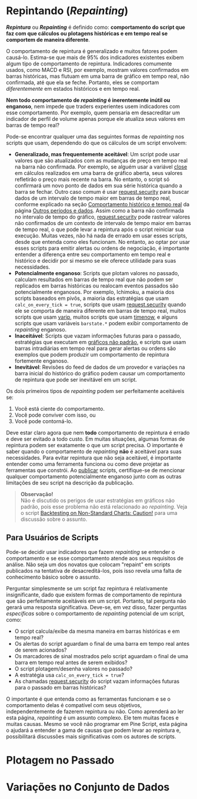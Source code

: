 
# Repintando (_Repainting_)

__*Repintura*__ ou __*Repainting*__ é definido como: __comportamento do script que faz com que cálculos ou plotagens históricas e em tempo real se comportem de maneira diferente__.

O comportamento de repintura é generalizado e muitos fatores podem causá-lo. Estima-se que mais de 95% dos indicadores existentes exibem algum tipo de comportamento de repintura. Indicadores comumente usados, como MACD e RSI, por exemplo, mostram valores confirmados em barras históricas, mas flutuam em uma barra de gráfico em tempo real, não confirmada, até que ela se feche. Portanto, eles se comportam _diferentemente_ em estados históricos e em tempo real.

__Nem todo comportamento de _repainting_ é inerentemente inútil ou enganoso__, nem impede que traders experientes usem indicadores com esse comportamento. Por exemplo, quem pensaria em desacreditar um indicador de perfil de volume apenas porque ele atualiza seus valores em barras de tempo real?

Pode-se encontrar qualquer uma das seguintes formas de _repainting_ nos scripts que usam, dependendo do que os cálculos de um script envolvem:

- __Generalizado, mas frequentemente aceitável__: Um script pode usar valores que são atualizados com as mudanças de preço em tempo real na barra não confirmada. Por exemplo, se alguém usar a variável [close](https://br.tradingview.com/pine-script-reference/v5/#var_close) em cálculos realizados em uma barra de gráfico aberta, seus valores refletirão o preço mais recente na barra. No entanto, o script só confirmará um novo ponto de dados em sua série histórica quando a barra se fechar. Outro caso comum é usar [request.security](https://br.tradingview.com/pine-script-reference/v5/#fun_request.security) para buscar dados de um intervalo de tempo maior em barras de tempo real, conforme explicado na seção [Comportamento histórico e tempo real](./05_14_outros_timeframes_e_dados.md#comportamento-histórico-e-tempo-real) da página [Outros períodos e dados](./05_14_outros_timeframes_e_dados.md). Assim como a barra não confirmada no intervalo de tempo do gráfico, [request.security](https://br.tradingview.com/pine-script-reference/v5/#fun_request.security) pode rastrear valores não confirmados de um contexto de intervalo de tempo maior em barras de tempo real, o que pode levar a repintura após o script reiniciar sua execução. Muitas vezes, não há nada de errado em usar esses scripts, desde que entenda como eles funcionam. No entanto, ao optar por usar esses scripts para emitir alertas ou ordens de negociação, é importante entender a diferença entre seu comportamento em tempo real e histórico e decidir por si mesmo se ele oferece utilidade para suas necessidades.
- __Potencialmente enganoso__: Scripts que plotam valores no passado, calculam resultados em barras de tempo real que não podem ser replicados em barras históricas ou realocam eventos passados são potencialmente enganosos. Por exemplo, Ichimoku, a maioria dos scripts baseados em pivôs, a maioria das estratégias que usam `calc_on_every_tick = true`, scripts que usam [request.security](https://br.tradingview.com/pine-script-reference/v5/#fun_request.security) quando ele se comporta de maneira diferente em barras de tempo real, muitos scripts que usam [varip](https://br.tradingview.com/pine-script-reference/v5/#kw_varip), muitos scripts que usam [timenow](https://br.tradingview.com/pine-script-reference/v5/#var_timenow), e alguns scripts que usam variáveis `barstate.*` podem exibir comportamento de _repainting_ enganoso.
- __Inaceitável__: Scripts que vazam informações futuras para o passado, estratégias que executam em [gráficos não padrão](./05_13_dados_de_graficos_nao_padronizados.md), e scripts que usam barras intradiárias em tempo real para gerar alertas ou ordens são exemplos que podem produzir um comportamento de repintura fortemente enganoso.
- __Inevitável__: Revisões do feed de dados de um provedor e variações na barra inicial do histórico do gráfico podem causar um comportamento de repintura que pode ser inevitável em um script.

Os dois primeiros tipos de _repainting_ podem ser perfeitamente aceitáveis se:

1. Você está ciente do comportamento.
2. Você pode conviver com isso, ou
3. Você pode contorná-lo.

Deve estar claro agora que nem __todo__ comportamento de repintura é errado e deve ser evitado a todo custo. Em muitas situações, algumas formas de repintura podem ser exatamente o que um script precisa. O importante é saber quando o comportamento de _repainting_ __não__ é aceitável para suas necessidades. Para evitar repintura que não seja aceitável, é importante entender como uma ferramenta funciona ou como deve projetar as ferramentas que constrói. Ao [publicar](./06_04_publicando_scripts.md) scripts, certifique-se de mencionar qualquer comportamento potencialmente enganoso junto com as outras limitações de seu script na descrição da publicação.

> __Observação!__\
> Não é discutido os perigos de usar estratégias em gráficos não padrão, pois esse problema não está relacionado ao _repainting_. Veja o script [Backtesting on Non-Standard Charts: Caution!](https://br.tradingview.com/script/q9laJNG9-Backtesting-on-Non-Standard-Charts-Caution-PineCoders-FAQ/) para uma discussão sobre o assunto.

## Para Usuários de Scripts

Pode-se decidir usar indicadores que fazem _repainting_ se entender o comportamento e se esse comportamento atende aos seus requisitos de análise. Não seja um dos novatos que colocam "repaint" em scripts publicados na tentativa de desacreditá-los, pois isso revela uma falta de conhecimento básico sobre o assunto.

Perguntar simplesmente se um script faz repintura é relativamente insignificante, dado que existem formas de comportamento de repintura que são perfeitamente aceitáveis em um script. Portanto, tal pergunta não gerará uma resposta significativa. Deve-se, em vez disso, fazer perguntas _específicas_ sobre o comportamento de _repainting_ potencial de um script, como:

- O script calcula/exibe da mesma maneira em barras históricas e em tempo real?
- Os alertas do script aguardam o final de uma barra em tempo real antes de serem acionados?
- Os marcadores de sinal mostrados pelo script aguardam o final de uma barra em tempo real antes de serem exibidos?
- O script plotagem/desenha valores no passado?
- A estratégia usa `calc_on_every_tick = true`?
- As chamadas [request.security](https://br.tradingview.com/pine-script-reference/v5/#fun_request.security) do script vazam informações futuras para o passado em barras históricas?

O importante é que entenda como as ferramentas funcionam e se o comportamento delas é compatível com seus objetivos, independentemente de fazerem repintura ou não. Como aprenderá ao ler esta página, _repainting_ é um assunto complexo. Ele tem muitas faces e muitas causas. Mesmo se você não programar em Pine Script, esta página o ajudará a entender a gama de causas que podem levar ao repintura e, possibilitará discussões mais significativas com os autores de scripts.

<!-- ## Para Programadores de Pine Script

Conforme discutido acima, nem todas as formas de comportamento de _repainting_ devem ser evitadas a todo custo, nem todo comportamento potencial de repintura é necessariamente evitável. Esta página o ajude a entender melhor as dinâmicas em jogo para que possa projetar suas ferramentas de negociação com esses comportamentos em mente. O conteúdo desta página deve ajudar a conscientizá-lo sobre erros de codificação comuns que produzem resultados de repintura enganosos.

Quaisquer que sejam suas decisões de design, se você [publicar](./06_04_publicando_scripts.md) seu script, explique o script aos traders para que eles possam entender como ele se comporta.

Esta página cobre três amplas categorias de causas de _repainting_:

- [Cálculos históricos vs em tempo real](./05_16_repintura.md#cálculos-históricos-vs-em-tempo-real)
- [Plotagem no passado](./05_16_repintura.md#plotagem-no-passado)
- [Variações no conjunto de dados](./05_16_repintura.md#variações-no-conjunto-de-dados)

## Cálculos Históricos vs em Tempo Real

### Valores de Dados Fluidos

Dados históricos não incluem registros de movimentos de preço intermediários em barras; apenas valores de [abertura](https://br.tradingview.com/pine-script-reference/v5/#var_open), [máxima](https://br.tradingview.com/pine-script-reference/v5/#var_high), [mínima](https://br.tradingview.com/pine-script-reference/v5/#var_low) e [fechamento](https://br.tradingview.com/pine-script-reference/v5/#var_close) (OHLC).

Em barras de tempo real (barras em execução quando o mercado do instrumento está aberto), no entanto, os valores de [máxima](https://br.tradingview.com/pine-script-reference/v5/#var_high), [mínima](https://br.tradingview.com/pine-script-reference/v5/#var_low) e [fechamento](https://br.tradingview.com/pine-script-reference/v5/#var_close) não são fixos; eles podem mudar muitas vezes antes que a barra em tempo real se feche e seus valores HLC sejam fixados. Eles são _fluidos_. Isso leva a um script às vezes funcionando de maneira diferente em dados históricos e em tempo real, onde apenas o preço de [abertura](https://br.tradingview.com/pine-script-reference/v5/#var_open) não mudará durante a barra.

Qualquer script que use valores como [máxima](https://br.tradingview.com/pine-script-reference/v5/#var_high), [mínima](https://br.tradingview.com/pine-script-reference/v5/#var_low) e [fechamento](https://br.tradingview.com/pine-script-reference/v5/#var_close) em tempo real está sujeito a produzir cálculos que podem não ser repetíveis em barras históricas — portanto, repinta.

Veja este script simples. Ele detecta cruzamentos do valor de [fechamento](https://br.tradingview.com/pine-script-reference/v5/#var_close) (na barra em tempo real, isso corresponde ao preço atual do instrumento) sobre e sob uma [EMA](https://br.tradingview.com/support/solutions/43000592270):

![Valores de Dados Fluidos](./imgs/Repainting-01.B4bnEQz8_PQ677.webp)

```c
//@version=5
indicator("Repainting", "", true)
ma = ta.ema(close, 5)
xUp = ta.crossover(close, ma)
xDn = ta.crossunder(close, ma)
plot(ma, "MA", color.black, 2)
bgcolor(xUp ? color.new(color.lime, 80) : xDn ? color.new(color.fuchsia, 80) : na)
```

__Note que:__

- O script usa [bgcolor()](https://br.tradingview.com/pine-script-reference/v5/#fun_bgcolor) para colorir o fundo de verde quando [fechamento](https://br.tradingview.com/pine-script-reference/v5/#var_close) cruza acima da EMA, e vermelho em cruzamentos abaixo da EMA.
- A captura de tela mostra o script em tempo real em um gráfico de 30 segundos. Um cruzamento acima da EMA foi detectado, portanto, o fundo da barra em tempo real está verde.
- O problema aqui é que nada garante que essa condição se manterá até o final da barra em tempo real. A seta aponta para o temporizador que mostra que faltam 21 segundos para a barra em tempo real, e qualquer coisa pode acontecer até lá.
- Testemunha-se um script com repintura.

Para evitar esse _repainting_, é necessário reescrever o script para que ele não use valores que flutuam durante a barra em tempo real. Isso exigirá o uso de valores de uma barra que já passou (tipicamente a barra anterior) ou o preço de [abertura](https://br.tradingview.com/pine-script-reference/v5/#var_open), que não varia em tempo real.

Isso pode ser alcançado de várias maneiras. Este método adiciona uma condição `and barstate.isconfirmed` às detecções de cruzamento, que exige que o script esteja executando na última iteração da barra, quando ela se fecha e os preços são confirmados. É uma maneira simples de evitar o repintura:

```c
//@version=5
indicator("Repainting", "", true)
ma = ta.ema(close, 5)
xUp = ta.crossover(close, ma) and barstate.isconfirmed
xDn = ta.crossunder(close, ma) and barstate.isconfirmed
plot(ma, "MA", color.black, 2)
bgcolor(xUp ? color.new(color.lime, 80) : xDn ? color.new(color.fuchsia, 80) : na)
```

Isso usa os cruzamentos detectados na barra anterior:

```c
//@version=5
indicator("Repainting", "", true)
ma = ta.ema(close, 5)
xUp = ta.crossover(close, ma)[1]
xDn = ta.crossunder(close, ma)[1]
plot(ma, "MA", color.black, 2)
bgcolor(xUp ? color.new(color.lime, 80) : xDn ? color.new(color.fuchsia, 80) : na)
```

Isso usa apenas valores de [fechamento](https://br.tradingview.com/pine-script-reference/v5/#var_close) e EMA confirmados para seus cálculos:

```c
//@version=5
indicator("Repainting", "", true)
ma = ta.ema(close[1], 5)
xUp = ta.crossover(close[1], ma)
xDn = ta.crossunder(close[1], ma)
plot(ma, "MA", color.black, 2)
bgcolor(xUp ? color.new(color.lime, 80) : xDn ? color.new(color.fuchsia, 80) : na)
```

Isso detecta cruzamentos entre a [abertura](https://br.tradingview.com/pine-script-reference/v5/#var_open) da barra em tempo real e o valor da EMA das barras anteriores. Note que a EMA é calculada usando [fechamento](https://br.tradingview.com/pine-script-reference/v5/#var_close), então ela faz repintura. É necessário garantir o uso de um valor confirmado para detectar cruzamentos, portanto, `ma[1]` na lógica de detecção de cruzamento:

```c
//@version=5
indicator("Repainting", "", true)
ma = ta.ema(close, 5)
xUp = ta.crossover(open, ma[1])
xDn = ta.crossunder(open, ma[1])
plot(ma, "MA", color.black, 2)
bgcolor(xUp ? color.new(color.lime, 80) : xDn ? color.new(color.fuchsia, 80) : na)
```

__Todos esses métodos têm uma coisa em comum: enquanto evitam o _repainting_, eles também acionarão sinais mais tarde do que scripts que fazem repintura. Este é um compromisso inevitável se se deseja evitar o _repainting_. Você não pode ter o melhor dos dois mundos.__ -->



# Plotagem no Passado


# Variações no Conjunto de Dados
